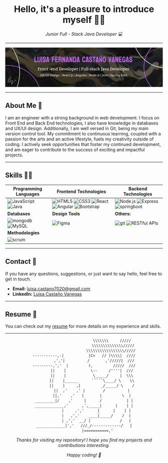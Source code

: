 <!-- Centrar el título -->
<h1 align="center"> Hello, it's a pleasure to introduce myself 👋🏼</h1>

<!-- Subtítulo -->
<p align="center"><em>Junior Full - Stack Java Developer 💻</em></p>

<!-- Separador -->
<hr>

![Banner](/BannerReadme.svg)


---
<!--
-->

## About Me 💜

I am an engineer with a strong background in web development. I focus on Front End and Back End technologies, I also have knowledge in databases and UX/UI design. Additionally, I am well versed in Git, being my main version control tool. My commitment to continuous learning, coupled with a passion for the arts and an active lifestyle, fuels my creativity outside of coding. I actively seek opportunities that foster my continued development, and am eager to contribute to the success of exciting and impactful projects. 

---


## Skills 👩‍💻

| **Programming Languages** | **Frontend Technologies** | **Backend Technologies** |
| -------------------------- | ------------------------- | ------------------------ |
| ![JavaScript](https://img.shields.io/badge/-JavaScript-grey?style=for-the-badge&logo=javascript&logoColor=white&labelColor=8E2DE2) ![Java](https://img.shields.io/badge/-Java-grey?style=for-the-badge&logo=java&logoColor=white&labelColor=8E2DE2) | ![HTML5](https://img.shields.io/badge/html-grey?style=for-the-badge&logo=html5&logoColor=white&labelColor=8E2DE2) ![CSS3](https://img.shields.io/badge/css-grey?style=for-the-badge&logo=css3&logoColor=white&labelColor=8E2DE2) ![React](https://img.shields.io/badge/-react-grey?style=for-the-badge&logo=react&logoColor=white&labelColor=8E2DE2) ![Angular](https://img.shields.io/badge/-angular-grey?style=for-the-badge&logo=angular&logoColor=white&labelColor=8E2DE2) ![Bootstrap](https://img.shields.io/badge/-bootstrap-grey?style=for-the-badge&logo=bootstrap&logoColor=white&labelColor=8E2DE2) | ![Node.js](https://img.shields.io/badge/-node-grey?style=for-the-badge&logo=node.js&logoColor=white&labelColor=8E2DE2) ![Express](https://img.shields.io/badge/-express-grey?style=for-the-badge&logo=express&logoColor=white&labelColor=8E2DE2) ![springboot](https://img.shields.io/badge/-springboot-grey?style=for-the-badge&logo=springboot&logoColor=white&labelColor=8E2DE2) |
| **Databases** | **Design Tools** | **Others:** |
| ![mongodb](https://img.shields.io/badge/-mongodb-grey?style=for-the-badge&logo=mongodb&logoColor=white&labelColor=8E2DE2) ![MySQL](https://img.shields.io/badge/-mysql-grey?style=for-the-badge&logo=mysql&logoColor=white&labelColor=8E2DE2) | ![Figma](https://img.shields.io/badge/-figma-grey?style=for-the-badge&logo=figma&logoColor=white&labelColor=8E2DE2) | ![git](https://img.shields.io/badge/-git-grey?style=for-the-badge&logo=git&logoColor=white&labelColor=8E2DE2) ![RESTful APIs](https://img.shields.io/badge/-RESTful%20APIs-grey?style=for-the-badge&logo=api&logoColor=white&labelColor=8E2DE2) |
| **Methodologies** | | |
| ![scrum](https://img.shields.io/badge/-scrum-grey?style=for-the-badge&logo=scrum&logoColor=white&labelColor=8E2DE2) |


<!-- ![illustraitor](https://img.shields.io/badge/-Adobe%20Illustrator%20-grey?style=for-the-badge&logo=adobeillustrator&logoColor=white&labelColor=8E2DE2) ![photoshop](https://img.shields.io/badge/-Adobe%20photoshop%20-grey?style=for-the-badge&logo=adobephotoshop&logoColor=white&labelColor=8E2DE2) -->

<!--
## Featured Projects

### [Project Name 1]
_Brief description of the project and technologies used._

### [Project Name 2]
_Brief description of the project and technologies used._

### [Project Name 3]
_Brief description of the project and technologies used._

_Explore more of my projects on my [portfolio](link to portfolio)._ -->

---

## Contact 💬

If you have any questions, suggestions, or just want to say hello, feel free to get in touch.

- **Email:** [luisa.castano7020@gmail.com](mailto:luisa.castano7020@gmail.com)
- **LinkedIn:** [Luisa Castaño Vanegas](https://www.linkedin.com/in/luisacastanovanegas/)
  
<!-- - **Website/Portfolio:** [Your Website/Portfolio](link to portfolio) -->

---

## Resume 📔

You can check out my [resume](https://drive.google.com/file/d/1p4Wu8YLhKTSxn_bWy4zir9RIRBVrfK1c/view?usp=sharing) for more details on my experience and skills.

---

<div align="center">

  ```
                             \\\\\\\     /////  
                            \\\\\\\\\\\\\\/////
                          \\\\\\\\\\\\\\\\\/////
  -----------,-|           |C>   // )\\\\|  ////
           ,','|          /       ,'/////|  ///
---------,','  |         (,         /////  ///
         ||    |           \--     /''''|  ///
         ||    |            \_____/     |  \\\
         ||    |______      `````\____/ \    \\
         ||    |     ,|         _/_____/ \    /
         ||  ,'    ,' |        /          |
         ||,'    ,'   |       |         \  |
_________|/    ,'     |      /           | |
_____________,'      ,',_____|      |    | |
             |     ,','      |      |    | |
             |   ,','    ____|_____/    /  |
             | ,','  __/ |             /   |
_____________|','   ///_/-------------/   |
              |===========,'
```

</div>



<p align="center"> <em>Thanks for visiting my repository! I hope you find my projects and contributions interesting.
</em></p> 
<p align="center"><em>Happy coding! 🚀</em></p>
